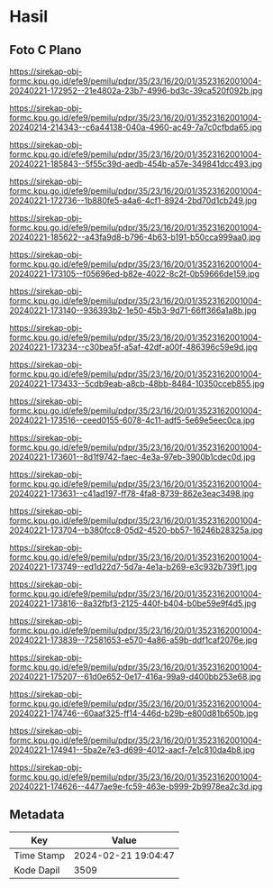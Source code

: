 # Hasil

## Foto C Plano

https://sirekap-obj-formc.kpu.go.id/efe9/pemilu/pdpr/35/23/16/20/01/3523162001004-20240221-172952--21e4802a-23b7-4996-bd3c-39ca520f092b.jpg

https://sirekap-obj-formc.kpu.go.id/efe9/pemilu/pdpr/35/23/16/20/01/3523162001004-20240214-214343--c6a44138-040a-4960-ac49-7a7c0cfbda65.jpg

https://sirekap-obj-formc.kpu.go.id/efe9/pemilu/pdpr/35/23/16/20/01/3523162001004-20240221-185843--5f55c39d-aedb-454b-a57e-349841dcc493.jpg

https://sirekap-obj-formc.kpu.go.id/efe9/pemilu/pdpr/35/23/16/20/01/3523162001004-20240221-172736--1b880fe5-a4a6-4cf1-8924-2bd70d1cb249.jpg

https://sirekap-obj-formc.kpu.go.id/efe9/pemilu/pdpr/35/23/16/20/01/3523162001004-20240221-185622--a43fa9d8-b796-4b63-b191-b50cca999aa0.jpg

https://sirekap-obj-formc.kpu.go.id/efe9/pemilu/pdpr/35/23/16/20/01/3523162001004-20240221-173105--f05696ed-b82e-4022-8c2f-0b59666de159.jpg

https://sirekap-obj-formc.kpu.go.id/efe9/pemilu/pdpr/35/23/16/20/01/3523162001004-20240221-173140--936393b2-1e50-45b3-9d71-66ff366a1a8b.jpg

https://sirekap-obj-formc.kpu.go.id/efe9/pemilu/pdpr/35/23/16/20/01/3523162001004-20240221-173234--c30bea5f-a5af-42df-a00f-486396c59e9d.jpg

https://sirekap-obj-formc.kpu.go.id/efe9/pemilu/pdpr/35/23/16/20/01/3523162001004-20240221-173433--5cdb9eab-a8cb-48bb-8484-10350cceb855.jpg

https://sirekap-obj-formc.kpu.go.id/efe9/pemilu/pdpr/35/23/16/20/01/3523162001004-20240221-173516--ceed0155-6078-4c11-adf5-5e69e5eec0ca.jpg

https://sirekap-obj-formc.kpu.go.id/efe9/pemilu/pdpr/35/23/16/20/01/3523162001004-20240221-173601--8d1f9742-faec-4e3a-97eb-3900b1cdec0d.jpg

https://sirekap-obj-formc.kpu.go.id/efe9/pemilu/pdpr/35/23/16/20/01/3523162001004-20240221-173631--c41ad197-ff78-4fa8-8739-862e3eac3498.jpg

https://sirekap-obj-formc.kpu.go.id/efe9/pemilu/pdpr/35/23/16/20/01/3523162001004-20240221-173704--b380fcc8-05d2-4520-bb57-16246b28325a.jpg

https://sirekap-obj-formc.kpu.go.id/efe9/pemilu/pdpr/35/23/16/20/01/3523162001004-20240221-173749--ed1d22d7-5d7a-4e1a-b269-e3c932b739f1.jpg

https://sirekap-obj-formc.kpu.go.id/efe9/pemilu/pdpr/35/23/16/20/01/3523162001004-20240221-173816--8a32fbf3-2125-440f-b404-b0be59e9f4d5.jpg

https://sirekap-obj-formc.kpu.go.id/efe9/pemilu/pdpr/35/23/16/20/01/3523162001004-20240221-173839--72581653-e570-4a86-a59b-ddf1caf2076e.jpg

https://sirekap-obj-formc.kpu.go.id/efe9/pemilu/pdpr/35/23/16/20/01/3523162001004-20240221-175207--61d0e652-0e17-416a-99a9-d400bb253e68.jpg

https://sirekap-obj-formc.kpu.go.id/efe9/pemilu/pdpr/35/23/16/20/01/3523162001004-20240221-174746--60aaf325-ff14-446d-b29b-e800d81b650b.jpg

https://sirekap-obj-formc.kpu.go.id/efe9/pemilu/pdpr/35/23/16/20/01/3523162001004-20240221-174941--5ba2e7e3-d699-4012-aacf-7e1c810da4b8.jpg

https://sirekap-obj-formc.kpu.go.id/efe9/pemilu/pdpr/35/23/16/20/01/3523162001004-20240221-174626--4477ae9e-fc59-463e-b999-2b9978ea2c3d.jpg


## Metadata

| Key        | Value               |
| ---------- | ------------------- |
| Time Stamp | 2024-02-21 19:04:47 |
| Kode Dapil | 3509                |




